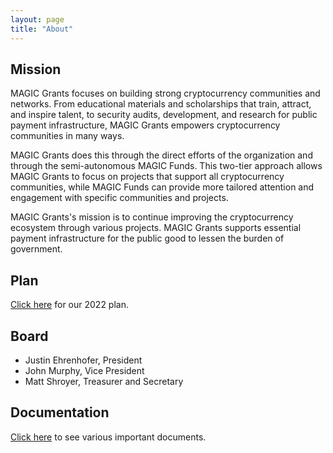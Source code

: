 ```yaml
---
layout: page
title: "About"
---
```


## Mission

MAGIC Grants focuses on building strong cryptocurrency communities and networks. From educational materials and scholarships that train, attract, and inspire talent, to security audits, development, and research for public payment infrastructure, MAGIC Grants empowers cryptocurrency communities in many ways.

MAGIC Grants does this through the direct efforts of the organization and through the semi-autonomous MAGIC Funds. This two-tier approach allows MAGIC Grants to focus on projects that support all cryptocurrency communities, while MAGIC Funds can provide more tailored attention and engagement with specific communities and projects.

MAGIC Grants's mission is to continue improving the cryptocurrency ecosystem through various projects. MAGIC Grants supports essential payment infrastructure for the public good to lessen the burden of government.

## Plan

[Click here](/about/plan/) for our 2022 plan.

## Board

* Justin Ehrenhofer, President
* John Murphy, Vice President
* Matt Shroyer, Treasurer and Secretary

## Documentation

[Click here](/about/documentation/) to see various important documents.
